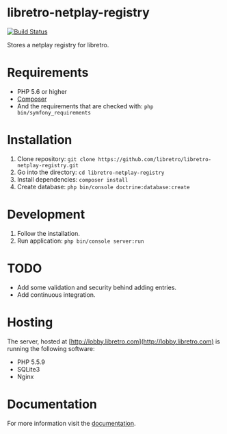 libretro-netplay-registry
=========================

[![Build Status](https://travis-ci.org/libretro/libretro-netplay-registry.svg?branch=master)](https://travis-ci.org/libretro/libretro-netplay-registry)

Stores a netplay registry for libretro.

# Requirements

* PHP 5.6 or higher
* [Composer](https://getcomposer.org/download/)
* And the requirements that are checked with: `php bin/symfony_requirements`

# Installation

1. Clone repository: `git clone https://github.com/libretro/libretro-netplay-registry.git`
2. Go into the directory: `cd libretro-netplay-registry`
3. Install dependencies: `composer install`
4. Create database: `php bin/console doctrine:database:create`

# Development

1. Follow the installation.
2. Run application: `php bin/console server:run`

# TODO

* Add some validation and security behind adding entries.
* Add continuous integration.

# Hosting

The server, hosted at [http://lobby.libretro.com](http://lobby.libretro.com) is running the following software:

* PHP 5.5.9
* SQLite3
* Nginx

# Documentation

For more information visit the [documentation](./src/AppBundle/Resources/doc/index.rst).
